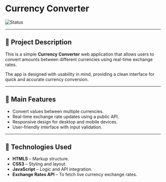 # Currency Converter

![Status](https://img.shields.io/badge/STATUS-COMPLETE-brightgreen?style=for-the-badge)

---

## 📝 Project Description

This is a simple **Currency Converter** web application that allows users to convert amounts between different currencies using real-time exchange rates.

The app is designed with usability in mind, providing a clean interface for quick and accurate currency conversion.

---

## 🎯 Main Features

- Convert values between multiple currencies.
- Real-time exchange rate updates using a public API.
- Responsive design for desktop and mobile devices.
- User-friendly interface with input validation.

---

## 🚀 Technologies Used

- **HTML5** – Markup structure.
- **CSS3** – Styling and layout.
- **JavaScript** – Logic and API integration.
- **Exchange Rates API** – To fetch live currency exchange rates.

